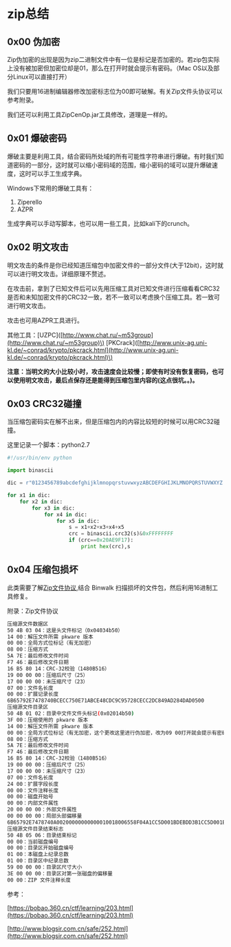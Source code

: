 # zip总结

## 0x00 伪加密

Zip伪加密的出现是因为zip二进制文件中有一位是标记是否加密的。若zip包实际上没有被加密但加密位却是01，那么在打开时就会提示有密码。（Mac OS以及部分Linux可以直接打开）

我们只要用16进制编辑器修改加密标志位为00即可破解。有关Zip文件头协议可以参考附录。

我们还可以利用工具ZipCenOp.jar工具修改，道理是一样的。

## 0x01 爆破密码

爆破主要是利用工具，结合密码所处域的所有可能性字符串进行爆破。有时我们知道密码的一部分，这时就可以缩小密码域的范围，缩小密码的域可以提升爆破速度，这时可以手工生成字典。

Windows下常用的爆破工具有：

1. Ziperello
2. AZPR

生成字典可以手动写脚本，也可以用一些工具，比如kali下的crunch。

## 0x02 明文攻击

明文攻击的条件是你已经知道压缩包中加密文件的一部分文件\(大于12bit\)，这时就可以进行明文攻击。详细原理不赘述。

在攻击前，拿到了已知文件后可以先用压缩工具对已知文件进行压缩看看CRC32是否和未知加密文件的CRC32一致，若不一致可以考虑换个压缩工具。若一致可进行明文攻击。

攻击也可用AZPR工具进行。

其他工具：\[UZPC\]\([http://www.chat.ru/~m53group](http://www.chat.ru/~m53group)\) \[PKCrack\]\([http://www.unix-ag.uni-kl.de/~conrad/krypto/pkcrack.html](http://www.unix-ag.uni-kl.de/~conrad/krypto/pkcrack.html)\)

**注意：当明文的大小比较小时，攻击速度会比较慢；即使有时没有恢复密码，也可以使用明文攻击，最后点保存还是能得到压缩包里内容的\(这点很坑。。\)。**

## 0x03 CRC32碰撞

当压缩包密码实在解不出来，但是压缩包内的内容比较短的时候可以用CRC32碰撞。

这里记录一个脚本：python2.7

```python
#!/usr/bin/env python

import binascii

dic = r"0123456789abcdefghijklmnopqrstuvwxyzABCDEFGHIJKLMNOPQRSTUVWXYZ!#$%&()*+,-./:;<=>?@[\]^_`{|}~ "

for x1 in dic:
    for x2 in dic:
        for x3 in dic:
            for x4 in dic:
                for x5 in dic:
                    s = x1+x2+x3+x4+x5
                    crc = binascii.crc32(s)&0xFFFFFFFF
                    if (crc==0x20AE9F17):
                        print hex(crc),s
```

## 0x04 压缩包损坏

此类需要了解[Zip文件协议](http://blog.csdn.net/ETF6996/article/details/51946250),结合 Binwalk 扫描损坏的文件包，然后利用16进制工具修复。

附录：Zip文件协议

```bash
压缩源文件数据区 
50 4B 03 04：这是头文件标记（0x04034b50）
14 00：解压文件所需 pkware 版本 
00 00：全局方式位标记（有无加密） 
08 00：压缩方式 
5A 7E：最后修改文件时间 
F7 46：最后修改文件日期 
16 B5 80 14：CRC-32校验（1480B516）
19 00 00 00：压缩后尺寸（25）
17 00 00 00：未压缩尺寸（23）
07 00：文件名长度 
00 00：扩展记录长度 
6B65792E7478740BCECC750E71ABCE48CDC9C95728CECC2DC849AD284DAD0500 
压缩源文件目录区 
50 4B 01 02：目录中文件文件头标记(0x02014b50) 
3F 00：压缩使用的 pkware 版本 
14 00：解压文件所需 pkware 版本 
00 00：全局方式位标记（有无加密，这个更改这里进行伪加密，改为09 00打开就会提示有密码了） 
08 00：压缩方式 
5A 7E：最后修改文件时间 
F7 46：最后修改文件日期 
16 B5 80 14：CRC-32校验（1480B516）
19 00 00 00：压缩后尺寸（25）
17 00 00 00：未压缩尺寸（23）
07 00：文件名长度 
24 00：扩展字段长度 
00 00：文件注释长度 
00 00：磁盘开始号 
00 00：内部文件属性 
20 00 00 00：外部文件属性 
00 00 00 00：局部头部偏移量 
6B65792E7478740A00200000000000010018006558F04A1CC5D001BDEBDD3B1CC5D001BDEBDD3B1CC5D001 
压缩源文件目录结束标志 
50 4B 05 06：目录结束标记 
00 00：当前磁盘编号 
00 00：目录区开始磁盘编号 
01 00：本磁盘上纪录总数 
01 00：目录区中纪录总数 
59 00 00 00：目录区尺寸大小 
3E 00 00 00：目录区对第一张磁盘的偏移量 
00 00：ZIP 文件注释长度
```

参考：

[https://bobao.360.cn/ctf/learning/203.html](https://bobao.360.cn/ctf/learning/203.html)

[http://www.blogsir.com.cn/safe/252.html](http://www.blogsir.com.cn/safe/252.html)

